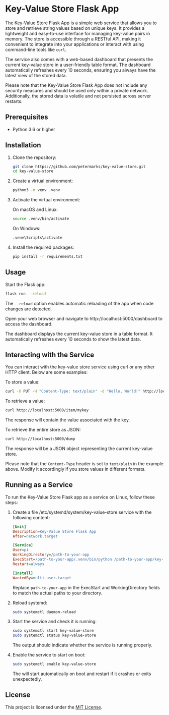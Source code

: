 # Key-Value Store Flask App

The Key-Value Store Flask App is a simple web service that allows you to store and retrieve string values based on unique keys. It provides a lightweight and easy-to-use interface for managing key-value pairs in memory. The store is accessible through a RESTful API, making it convenient to integrate into your applications or interact with using command-line tools like `curl`.

The service also comes with a web-based dashboard that presents the current key-value store in a user-friendly table format. The dashboard automatically refreshes every 10 seconds, ensuring you always have the latest view of the stored data.

Please note that the Key-Value Store Flask App does not include any security measures and should be used only within a private network. Additionally, the stored data is volatile and not persisted across server restarts.

## Prerequisites

- Python 3.6 or higher

## Installation

1. Clone the repository:

    ```bash
    git clone https://github.com/petermarks/key-value-store.git
    cd key-value-store
    ```

2. Create a virtual environment:

    ```bash
    python3 -m venv .venv
    ```

3. Activate the virtual environment:

    On macOS and Linux:

    ```bash
    source .venv/bin/activate
    ```

    On Windows:

    ```cmd
    .venv\Scripts\activate
    ```

4. Install the required packages:

    ```bash
    pip install -r requirements.txt
    ```

## Usage

Start the Flask app:

```bash
flask run --reload
```

The `--reload` option enables automatic reloading of the app when code changes are detected.

Open your web browser and navigate to http://localhost:5000/dashboard to access the dashboard.

The dashboard displays the current key-value store in a table format. It automatically refreshes every 10 seconds to show the latest data.

## Interacting with the Service

You can interact with the key-value store service using curl or any other HTTP client. Below are some examples:

To store a value:

```bash
curl -X PUT -H "Content-Type: text/plain" -d "Hello, World!" http://localhost:5000/item/mykey
```

To retrieve a value:

```bash
curl http://localhost:5000/item/mykey
```

The response will contain the value associated with the key.

To retrieve the entire store as JSON:

```bash
curl http://localhost:5000/dump
```

The response will be a JSON object representing the current key-value store.

Please note that the `Content-Type` header is set to `text/plain` in the example above. Modify it accordingly if you store values in different formats.

## Running as a Service

To run the Key-Value Store Flask app as a service on Linux, follow these steps:

1. Create a file /etc/systemd/system/key-value-store.service with the following content:
    
    ```ini
    [Unit]
    Description=Key-Value Store Flask App
    After=network.target

    [Service]
    User=pi
    WorkingDirectory=/path-to-your-app
    ExecStart=/path-to-your-app/.venv/bin/python /path-to-your-app/key-value-store/app.py
    Restart=always

    [Install]
    WantedBy=multi-user.target
    ```
    
    Replace `path-to-your-app` in the ExecStart and WorkingDirectory fields to match the actual paths to your directory.

2. Reload systemd:

    ```bash
    sudo systemctl daemon-reload
    ```

3. Start the service and check it is running:

    ```bash
    sudo systemctl start key-value-store
    sudo systemctl status key-value-store
    ```

    The output should indicate whether the service is running properly.

4. Enable the service to start on boot:

    ```bash
    sudo systemctl enable key-value-store
    ```

    The will start automatically on boot and restart if it crashes or exits unexpectedly.

## License

This project is licensed under the [MIT License](LICENSE.txt).
